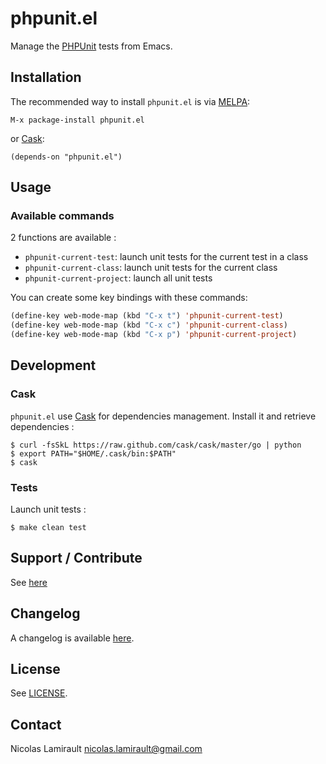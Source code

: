 # phpunit.el

Manage the [PHPUnit](http://phpunit.de) tests from Emacs.

## Installation

The recommended way to install ``phpunit.el`` is via [MELPA](http://melpa.milkbox.net/):

    M-x package-install phpunit.el

or [Cask](https://github.com/cask/cask):

	(depends-on "phpunit.el")


## Usage

### Available commands

2 functions are available :
* `phpunit-current-test`: launch unit tests for the current test in a class
* `phpunit-current-class`: launch unit tests for the current class
* `phpunit-current-project`: launch all unit tests

You can create some key bindings with these commands:

```lisp
(define-key web-mode-map (kbd "C-x t") 'phpunit-current-test)
(define-key web-mode-map (kbd "C-x c") 'phpunit-current-class)
(define-key web-mode-map (kbd "C-x p") 'phpunit-current-project)
```

## Development

### Cask

``phpunit.el`` use [Cask](https://github.com/cask/cask) for dependencies
management. Install it and retrieve dependencies :

    $ curl -fsSkL https://raw.github.com/cask/cask/master/go | python
    $ export PATH="$HOME/.cask/bin:$PATH"
    $ cask


### Tests

Launch unit tests :

    $ make clean test


## Support / Contribute

See [here](CONTRIBUTING.md)



## Changelog

A changelog is available [here](ChangeLog.md).


## License

See [LICENSE](LICENSE).


## Contact

Nicolas Lamirault <nicolas.lamirault@gmail.com>
